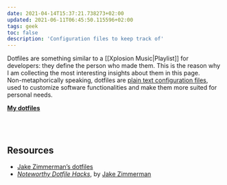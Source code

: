 ```yaml
---
date: 2021-04-14T15:37:21.738273+02:00
updated: 2021-06-11T06:45:50.115596+02:00
tags: geek
toc: false
description: 'Configuration files to keep track of'
---
```

Dotfiles are something similar to a [[Xplosion Music|Playlist]] for developers: they define the person who made them. This is the reason why I am collecting the most interesting insights about them in this page.  
Non-metaphorically speaking, dotfiles are <u>plain text configuration files</u>, used to customize software functionalities and make them more suited for personal needs.

**[My dotfiles][dotfiles]**

<br>
<br>

## Resources

- [Jake Zimmerman’s dotfiles](https://github.com/jez/dotfiles "jez’s dotfiles on GitHub")
- <cite><a href="https://blog.jez.io/noteworthy-dotfile-hacks/"  target="_blank" title="Noteworthy Dotfile Hacks">Noteworthy Dotfile Hacks</a></cite>, by [Jake Zimmerman](https://blog.jez.io "Jake Zimmerman")

[dotfiles]: https://github.com/xplosionmind/dotfiles/blob/main/.config/nvim/init.vim 'xplosionmind/dotfiles on GitHub'